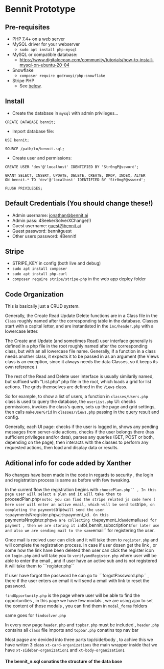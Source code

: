 
# Bennit Prototype

## Pre-requisites

- PHP 7.4+ on a web server
- MySQL driver for your webserver
    - `sudo apt install php-mysql`
- MySQL or compatible database:
    - https://www.digitalocean.com/community/tutorials/how-to-install-mysql-on-ubuntu-20-04
- Snowflake
    - `composer require godruoyi/php-snowflake`
- Stripe PHP
    - See [below](#Stripe).

## Install

- Create the database in `mysql` with admin privileges...
 ```
 CREATE DATABASE bennit;
 ```

- Import database file:
 ```
 USE bennit;

 SOURCE /path/to/bennit.sql;
 ```

- Create user and permissions:
 ```
CREATE USER 'dev'@'localhost' IDENTIFIED BY 'Str0ngP@ssword';

GRANT SELECT, INSERT, UPDATE, DELETE, CREATE, DROP, INDEX, ALTER 
 ON bennit.* TO 'dev'@'localhost' IDENTIFIED BY 'Str0ngP@ssword';

FLUSH PRIVILEGES;
 ```

## Default Credentials (You should change these!)

- Admin username: jonathan@bennit.ai
- Admin pass: 4SeekerSolverXChange(!)
- Guest username: guest@bennit.ai
- Guest password: bennitguest
- Other users password: 4Bennit!

## Stripe

- STRIPE_KEY in config (both live and debug)
- `sudo apt install composer`
- `sudo apt install php-curl`
- `composer require stripe/stripe-php` in the web app deploy folder

## Code Organization

This is basically just a CRUD system. 

Generally, the Create Read Update Delete functions are in a Class file in the `Class` roughly named after the corresponding table in the database. Classes start with a capital letter, and are instantiated in the `inc/header.php` with a lowercase letter.

The Create and Update (and sometimes Read) user interface generally is defined in a php file in the root roughly named after the corresponding class, but with an all lowercase file name. Generally, if a function in a class needs another class, it expects it to be passed in as an argument (the Views class is an exception, since it always needs the data Classes, so it keeps its own reference.)

The rest of the Read and Delete user interface is usually similarily named, but suffixed with "List.php" php file in the root, which loads a grid for list actions. The grids themselves are defined in the `Views` class. 

So for example, to show a list of users, a function in `classes/Users.php` class is used to query the database, the `userList.php` UI: checks permissions, invokes the class's query, sets up the page and grid settings, then calls `makeUserGrid` in `classes/Views.php` passing in the query result and config.

Generally, each UI page: checks if the user is logged in, shows any pending messages from server-side actions, checks if the user belongs there (has sufficient privileges and/or data), parses any queries (GET, POST or both, depending on the page), then interacts with the classes to perform any requested actions, then load and display data or results.

## Aditional info for code added by Xanther

No changes have been made in the code in regards to security , the login and registration process is same as before with few tweaking.

In the current flow the registration begins with ```choosePlan.php`` , In this page user will select a plan and it will take them to ```proceedPlan.php``` (note: you can find the stripe related js code here ) here user will enter an active email, which will be send to ```stripe``` , on completing the payment ```stripe``` will send the user to ```paymentsNregister.php``` with ```payment_id```. On this ```paymentsNregister.php``` we are collecting the ```payment_id``` and ```email``` used for payment , then we are storing it in ```tbl_bennit_subscriptions``` for later use and also we are sending mail to the same ```email`` for registering the user.

Once mail is recived user can click and it will take them to ```register.php``` and will complete the registration process. In case if user dosen get the link , or some how the link have been deleted then user can click the register icon on ```login.php``` and will take you to ```verifyandRegister.php``` where user will be able to enter the email , and if user have an active sub and is not registered it will take them to ```register.php``

If user have forgot the password he can go to ```forgotPassword.php`` , there if the user enters an email it will send a email with link to reset the password.

```findOpportunity.php``` is the page where user will be able to find the opportunities , in this page we have few modals , we are using ajax to set the content of those modals , you can find them in ```modal_forms``` folders

same goes for ```findsolver.php```

In every new page ```header.php``` and ```topbar.php``` must be included , ```header.php``` contains all ```class``` file imports and ```topbar.php``` conatins top nav bar 

Most pagse are devided into three parts top/side/body , to achive this we have writen 3 class ```xt-card-organizations``` the main wrapper inside that we have ```xt-sidebar-organization1``` and ```xt-body-organization1```

#### The bennit_n.sql conatins the structure of the data base
